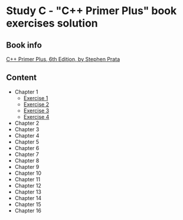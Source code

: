 # Study С - "C++ Primer Plus" book exercises solution

## Book info
[C++ Primer Plus, 6th Edition, by Stephen Prata](https://www.amazon.com/Primer-Plus-6th-Developers-Library/dp/0321776402)

## Content
* Chapter 1
	* [Exercise 1](https://github.com/kudraem/study-cpp-primer-plus-book-exercises/blob/master/chapter_2/exercise_2_1/solution.cpp)
	* [Exercise 2](https://github.com/kudraem/study-cpp-primer-plus-book-exercises/blob/master/chapter_2/exercise_2_2/solution.cpp)
	* [Exercise 3](https://github.com/kudraem/study-cpp-primer-plus-book-exercises/blob/master/chapter_2/exercise_2_3/solution.cpp)
	* [Exercise 4](https://github.com/kudraem/study-cpp-primer-plus-book-exercises/blob/master/chapter_2/exercise_2_4/solution.cpp)
* Chapter 2
* Chapter 3
* Chapter 4
* Chapter 5
* Chapter 6
* Chapter 7
* Chapter 8
* Chapter 9
* Chapter 10
* Chapter 11
* Chapter 12
* Chapter 13
* Chapter 14
* Chapter 15
* Chapter 16